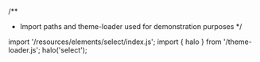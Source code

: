 <!--
type: template
name: select
-->
/**
 * Import paths and theme-loader used for demonstration purposes
 */

import '/resources/elements/select/index.js';
import { halo } from '/theme-loader.js';
halo('select');

